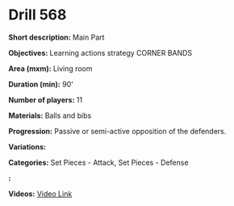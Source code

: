 # Drill 568

**Short description:**
Main Part

**Objectives:**
Learning actions strategy CORNER BANDS

**Area (mxm):**
Living room

**Duration (min):**
90'

**Number of players:**
11

**Materials:**
Balls and bibs

**Progression:**
Passive or semi-active opposition of the defenders.

**Variations:**


**Categories:**
Set Pieces - Attack, Set Pieces - Defense

**:**


**Videos:**
[Video Link](https://www.youtube.com/embed/NPdiMIlV0n8)

